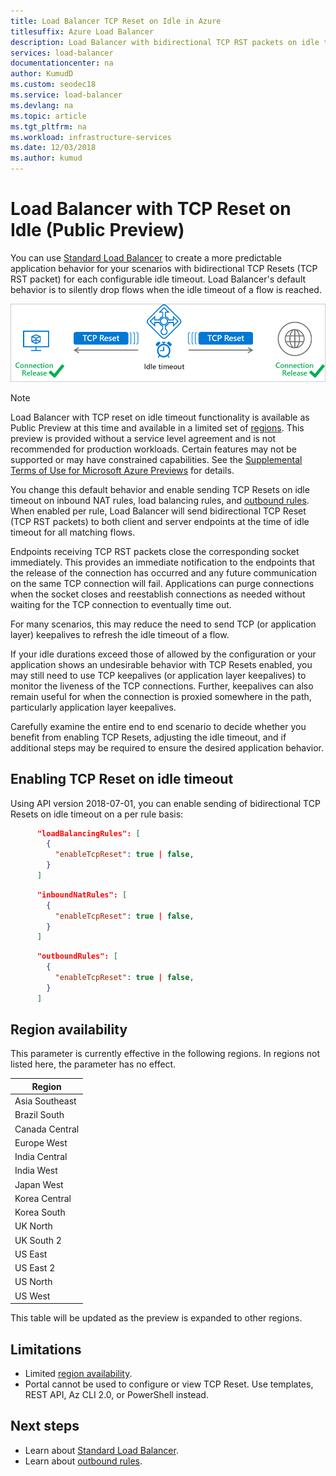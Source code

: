 ```yaml
---
title: Load Balancer TCP Reset on Idle in Azure
titlesuffix: Azure Load Balancer
description: Load Balancer with bidirectional TCP RST packets on idle timeout
services: load-balancer
documentationcenter: na
author: KumudD
ms.custom: seodec18
ms.service: load-balancer
ms.devlang: na
ms.topic: article
ms.tgt_pltfrm: na
ms.workload: infrastructure-services
ms.date: 12/03/2018
ms.author: kumud
---
```


# Load Balancer with TCP Reset on Idle (Public Preview)

You can use [Standard Load Balancer](load-balancer-standard-overview.md) to create a more predictable application behavior for your scenarios with bidirectional TCP Resets (TCP RST packet) for each configurable idle timeout.  Load Balancer's default behavior is to silently drop flows when the idle timeout of a flow is reached.

![Load Balancer TCP reset](media/load-balancer-tcp-reset/load-balancer-tcp-reset.png)

>[!NOTE] 
>Load Balancer with TCP reset on idle timeout functionality is available as Public Preview at this time and available in a limited set of [regions](#regions). This preview is provided without a service level agreement and is not recommended for production workloads. Certain features may not be supported or may have constrained capabilities. See the [Supplemental Terms of Use for Microsoft Azure Previews](https://azure.microsoft.com/support/legal/preview-supplemental-terms/) for details.
 
You change this default behavior and enable sending TCP Resets on idle timeout on inbound NAT rules, load balancing rules, and [outbound rules](https://aka.ms/lboutboundrules).  When enabled per rule, Load Balancer will send bidirectional TCP Reset (TCP RST packets) to both client and server endpoints at the time of idle timeout for all matching flows.

Endpoints receiving TCP RST packets close the corresponding socket immediately. This provides an immediate notification to the endpoints that the release of the connection has occurred and any future communication on the same TCP connection will fail.  Applications can purge connections when the socket closes and reestablish connections as needed without waiting for the TCP connection to eventually time out.

For many scenarios, this may reduce the need to send TCP (or application layer) keepalives to refresh the idle timeout of a flow. 

If your idle durations exceed those of allowed by the configuration or your application shows an undesirable behavior with TCP Resets enabled, you may still need to use TCP keepalives (or application layer keepalives) to monitor the liveness of the TCP connections.  Further, keepalives can also remain useful for when the connection is proxied somewhere in the path, particularly application layer keepalives.  

Carefully examine the entire end to end scenario to decide whether you benefit from enabling TCP Resets, adjusting the idle timeout, and if additional steps may be required to ensure the desired application behavior.

## Enabling TCP Reset on idle timeout

Using API version 2018-07-01, you can enable sending of bidirectional TCP Resets on idle timeout on a per rule basis:

```json
      "loadBalancingRules": [
        {
          "enableTcpReset": true | false,
        }
      ]
```

```json
      "inboundNatRules": [
        {
          "enableTcpReset": true | false,
        }
      ]
```

```json
      "outboundRules": [
        {
          "enableTcpReset": true | false,
        }
      ]
```

## <a name="regions"></a> Region availability

This parameter is currently effective in the following regions.  In regions not listed here, the parameter has no effect.

| Region |
|---|
| Asia Southeast |
| Brazil South |
| Canada Central |
| Europe West |
| India Central |
| India West |
| Japan West |
| Korea Central |
| Korea South |
| UK North |
| UK South 2 |
| US East |
| US East 2 |
| US North |
| US West |

This table will be updated as the preview is expanded to other regions.  

## Limitations

- Limited [region availability](#regions).
- Portal cannot be used to configure or view TCP Reset.  Use templates, REST API, Az CLI 2.0, or PowerShell instead.

## Next steps

- Learn about [Standard Load Balancer](load-balancer-standard-overview.md).
- Learn about [outbound rules](load-balancer-outbound-rules-overview.md).

